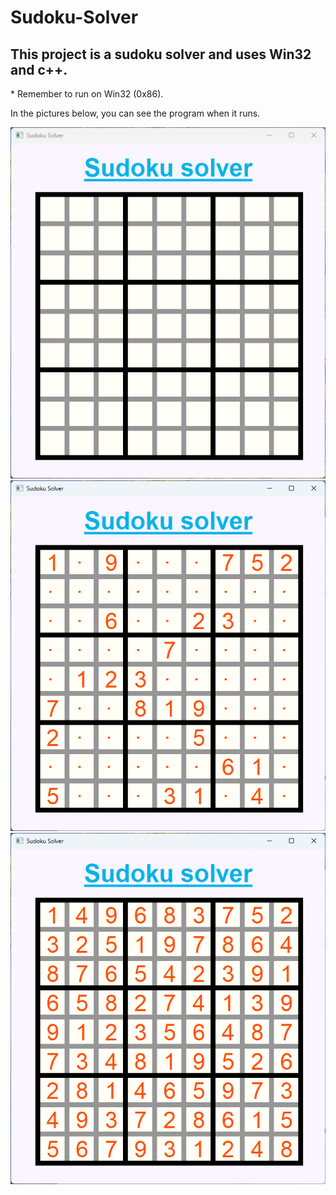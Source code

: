 <h1>Sudoku-Solver</h1>
<h2>This project is a sudoku solver and uses Win32 and c++.</h2>

<p>* Remember to run on Win32 (0x86).

In the pictures below, you can see the program when it runs.
<p>

<img src="Images/sudoku 1.png"></img>
<img src="Images/sudoku 2.png"></img>
<img src="Images/sudoku 3.png"></img>
